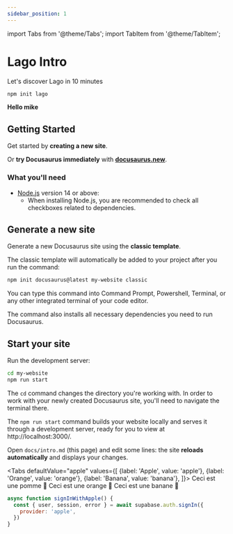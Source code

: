 ```yaml
---
sidebar_position: 1
---
```


import Tabs from '@theme/Tabs';
import TabItem from '@theme/TabItem';


# Lago Intro

Let's discover Lago in 10 minutes
```bash
npm init lago
```

**Hello mike**



## Getting Started

Get started by **creating a new site**.

Or **try Docusaurus immediately** with **[docusaurus.new](https://docusaurus.new)**.

### What you'll need

- [Node.js](https://nodejs.org/en/download/) version 14 or above:
  - When installing Node.js, you are recommended to check all checkboxes related to dependencies.

## Generate a new site

Generate a new Docusaurus site using the **classic template**.

The classic template will automatically be added to your project after you run the command:

```bash
npm init docusaurus@latest my-website classic
```

You can type this command into Command Prompt, Powershell, Terminal, or any other integrated terminal of your code editor.

The command also installs all necessary dependencies you need to run Docusaurus.

## Start your site

Run the development server:

```bash
cd my-website
npm run start
```

The `cd` command changes the directory you're working with. In order to work with your newly created Docusaurus site, you'll need to navigate the terminal there.

The `npm run start` command builds your website locally and serves it through a development server, ready for you to view at http://localhost:3000/.

Open `docs/intro.md` (this page) and edit some lines: the site **reloads automatically** and displays your changes.

<Tabs
  defaultValue="apple"
  values={[
    {label: 'Apple', value: 'apple'},
    {label: 'Orange', value: 'orange'},
    {label: 'Banana', value: 'banana'},
  ]}>
  <TabItem value="apple">Ceci est une pomme 🍎</TabItem>
  <TabItem value="orange">Ceci est une orange 🍊</TabItem>
  <TabItem value="banana">Ceci est une banane 🍌</TabItem>
</Tabs>

```js
async function signInWithApple() {
  const { user, session, error } = await supabase.auth.signIn({
    provider: 'apple',
  })
}
```